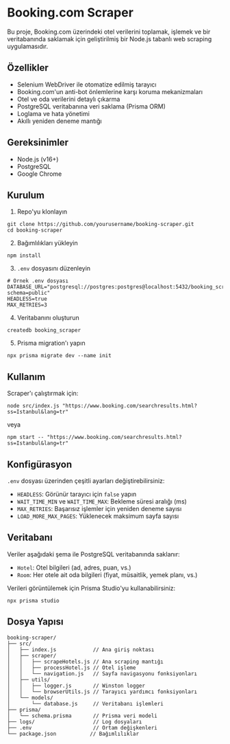 # Booking.com Scraper

Bu proje, Booking.com üzerindeki otel verilerini toplamak, işlemek ve bir veritabanında saklamak için geliştirilmiş bir Node.js tabanlı web scraping uygulamasıdır.

## Özellikler

- Selenium WebDriver ile otomatize edilmiş tarayıcı
- Booking.com'un anti-bot önlemlerine karşı koruma mekanizmaları
- Otel ve oda verilerini detaylı çıkarma
- PostgreSQL veritabanına veri saklama (Prisma ORM)
- Loglama ve hata yönetimi
- Akıllı yeniden deneme mantığı

## Gereksinimler

- Node.js (v16+)
- PostgreSQL
- Google Chrome

## Kurulum

1. Repo'yu klonlayın
```
git clone https://github.com/yourusername/booking-scraper.git
cd booking-scraper
```

2. Bağımlılıkları yükleyin
```
npm install
```

3. `.env` dosyasını düzenleyin
```
# Örnek .env dosyası
DATABASE_URL="postgresql://postgres:postgres@localhost:5432/booking_scraper?schema=public"
HEADLESS=true
MAX_RETRIES=3
```

4. Veritabanını oluşturun
```
createdb booking_scraper
```

5. Prisma migration'ı yapın
```
npx prisma migrate dev --name init
```

## Kullanım

Scraper'ı çalıştırmak için:

```
node src/index.js "https://www.booking.com/searchresults.html?ss=Istanbul&lang=tr"
```

veya

```
npm start -- "https://www.booking.com/searchresults.html?ss=Istanbul&lang=tr"
```

## Konfigürasyon

`.env` dosyası üzerinden çeşitli ayarları değiştirebilirsiniz:

- `HEADLESS`: Görünür tarayıcı için `false` yapın
- `WAIT_TIME_MIN` ve `WAIT_TIME_MAX`: Bekleme süresi aralığı (ms)
- `MAX_RETRIES`: Başarısız işlemler için yeniden deneme sayısı
- `LOAD_MORE_MAX_PAGES`: Yüklenecek maksimum sayfa sayısı

## Veritabanı

Veriler aşağıdaki şema ile PostgreSQL veritabanında saklanır:

- `Hotel`: Otel bilgileri (ad, adres, puan, vs.)
- `Room`: Her otele ait oda bilgileri (fiyat, müsaitlik, yemek planı, vs.)

Verileri görüntülemek için Prisma Studio'yu kullanabilirsiniz:

```
npx prisma studio
```

## Dosya Yapısı

```
booking-scraper/
├── src/
│   ├── index.js            // Ana giriş noktası
│   ├── scraper/
│   │   ├── scrapeHotels.js // Ana scraping mantığı
│   │   ├── processHotel.js // Otel işleme
│   │   └── navigation.js   // Sayfa navigasyonu fonksiyonları
│   ├── utils/
│   │   ├── logger.js       // Winston logger
│   │   └── browserUtils.js // Tarayıcı yardımcı fonksiyonları
│   └── models/
│       └── database.js     // Veritabanı işlemleri
├── prisma/
│   └── schema.prisma       // Prisma veri modeli
├── logs/                   // Log dosyaları
├── .env                    // Ortam değişkenleri
└── package.json           // Bağımlılıklar
``` 